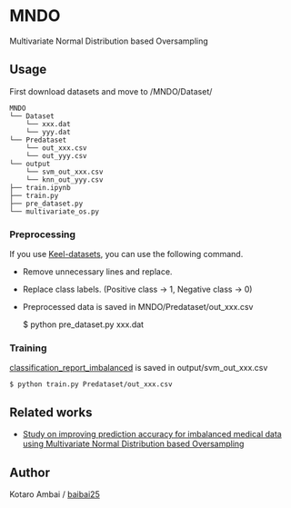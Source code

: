 # MNDO
Multivariate Normal Distribution based Oversampling

## Usage

First download datasets and move to /MNDO/Dataset/

    MNDO
    └── Dataset
        └── xxx.dat
        └── yyy.dat
    └── Predataset
        └── out_xxx.csv
        └── out_yyy.csv
    └── output
        └── svm_out_xxx.csv
        └── knn_out_yyy.csv        
    ├── train.ipynb
    ├── train.py
    ├── pre_dataset.py
    └── multivariate_os.py 

### Preprocessing
If you use [Keel-datasets](http://sci2s.ugr.es/keel/datasets.php), you can use the following command.
+ Remove unnecessary lines and replace.
+ Replace class labels. (Positive class -> 1, Negative class -> 0)
+ Preprocessed data is saved in MNDO/Predataset/out_xxx.csv

    $ python pre_dataset.py xxx.dat

### Training
[classification_report_imbalanced](http://contrib.scikit-learn.org/imbalanced-learn/stable/generated/imblearn.metrics.classification_report_imbalanced.html) is saved in output/svm_out_xxx.csv
    
    $ python train.py Predataset/out_xxx.csv

## Related works
- [Study on improving prediction accuracy for imbalanced medical data using Multivariate Normal Distribution based Oversampling](http://sotsuron.sd.soft.iwate-pu.ac.jp/images/sotsuron/PDF/0312014015_20180111111148_0312014015.pdf)

## Author
Kotaro Ambai / [baibai25](https://github.com/baibai25)
